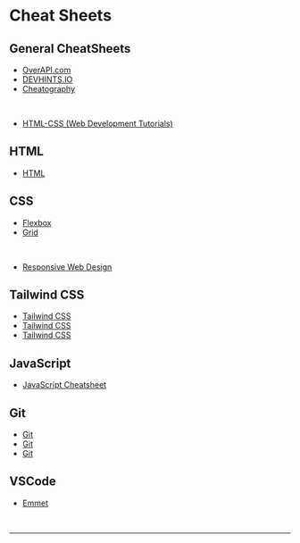 # Cheat Sheets

## General CheatSheets

- [OverAPI.com](https://overapi.com/)
- [DEVHINTS.IO](https://devhints.io/)
- [Cheatography](https://cheatography.com/)

<br>

- [HTML-CSS (Web Development Tutorials)](https://www.internetingishard.com/)

## HTML

- [HTML](https://htmlcheatsheet.com/)

## CSS

- [Flexbox](https://flexbox.malven.co/)
- [Grid](https://grid.malven.co/)

<br>

- [Responsive Web Design](https://uxpin.s3.amazonaws.com/responsive_web_design_cheatsheet.pdf)

## Tailwind CSS

- [Tailwind CSS](https://umeshmk.github.io/Tailwindcss-cheatsheet/)
- [Tailwind CSS](https://nerdcave.com/tailwind-cheat-sheet)
- [Tailwind CSS](https://tailwindcomponents.com/cheatsheet/)

## JavaScript

- [JavaScript Cheatsheet](https://ilovecoding.org/blog/js-cheatsheet)

## Git

- [Git](https://gitsheet.wtf/)
- [Git](https://training.github.com/downloads/github-git-cheat-sheet/)
- [Git](http://git-cheatsheet.com/)

## VSCode

- [Emmet](https://docs.emmet.io/cheat-sheet/)

<br>

---
